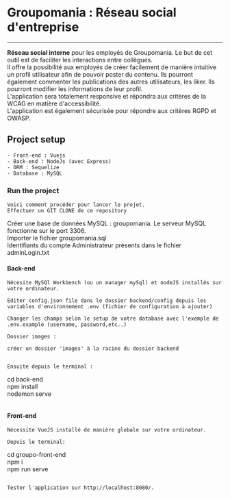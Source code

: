 
# Groupomania : Réseau social d'entreprise  

-------------------------- 
**Réseau social interne** pour les employés de Groupomania. Le but de cet outil est de faciliter les interactions entre collègues.  
Il offre la possibilité aux employés de créer facilement de manière intuitive un profil utilisateur afin de pouvoir poster du contenu. Ils pourront également commenter les publications des autres utilisateurs, les liker. Ils pourront modifier les informations de leur profil.  
L'application sera totalement responsive et répondra aux critères de la WCAG en matière d'accessibilité.  
L'application est également sécurisée pour répondre aux critères RGPD et OWASP.

## Project setup
```
- Front-end : Vuejs
- Back-end : NodeJs (avec Express)  
- ORM : Sequelize
- Database : MySQL
```

### Run the project
```
Voici comment procéder pour lancer le projet.  
Effectuer un GIT CLONE de ce repository
```
Créer une base de données MySQL : groupomania. Le serveur MySQL fonctionne sur le port 3306.  
Importer le fichier groupomania.sql  
Identifiants du compte Administrateur présents dans le fichier adminLogin.txt  
 
#### Back-end
```
Nécesite MySQl Workbench (ou un manager mySql) et nodeJS installés sur votre ordinateur.

Editer config.json file dans le dossier backend/config depuis les variables d'environnement .env (fichier de configuration à ajouter)

Changer les champs selon le setup de votre database avec l'exemple de .env.example (username, password,etc..)

Dossier images :

créer un dossier 'images' à la racine du dossier backend 


Ensuite depuis le terminal :

```
cd back-end  
npm install  
nodemon serve
```
```

#### Front-end
```
Nécessite VueJS installé de manière globale sur votre ordinateur.

Depuis le terminal:

```
cd groupo-front-end  
npm i  
npm run serve
```

Tester l'application sur http://localhost:8080/.
```
